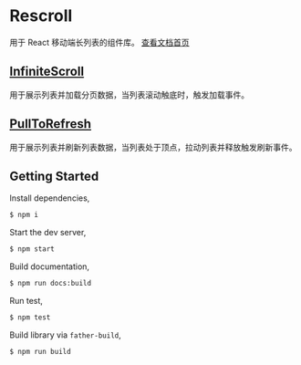 # Rescroll

用于 React 移动端长列表的组件库。 [查看文档首页](rescroll.vercel.app)

## [InfiniteScroll](https://github.com/Eraylee/rescroll/blob/main/src/InfiniteScroll/index.md)

用于展示列表并加载分页数据，当列表滚动触底时，触发加载事件。

## [PullToRefresh](https://github.com/Eraylee/rescroll/blob/main/src/PullToRefresh/index.md)

用于展示列表并刷新列表数据，当列表处于顶点，拉动列表并释放触发刷新事件。

## Getting Started

Install dependencies,

```bash
$ npm i
```

Start the dev server,

```bash
$ npm start
```

Build documentation,

```bash
$ npm run docs:build
```

Run test,

```bash
$ npm test
```

Build library via `father-build`,

```bash
$ npm run build
```
